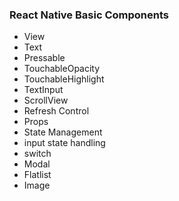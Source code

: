 ### React Native Basic Components

- View
- Text
- Pressable
- TouchableOpacity
- TouchableHighlight
- TextInput
- ScrollView
- Refresh Control
- Props
- State Management
- input state handling
- switch
- Modal
- Flatlist
- Image
